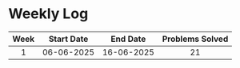 # Weekly Log


| Week | Start Date | End Date | Problems Solved |
|:----:|:----------:|:--------:|:---------------:|
| 1    | 06-06-2025 |16-06-2025| 21              |